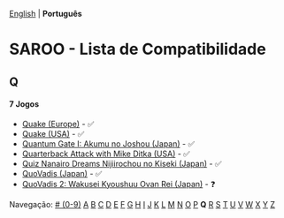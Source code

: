 [English](../en-us/Q.md) | **Português**

# SAROO - Lista de Compatibilidade

## Q

#### 7 Jogos

- [Quake (Europe)](../../../Regions/Retails/Europe/MK-081066/01/README.md) - :white_check_mark:
- [Quake (USA)](../../../Regions/Retails/USA/MK-081066/01/README.md) - :white_check_mark:
- [Quantum Gate I: Akumu no Joshou (Japan)](../../../Regions/Retails/Japan/T-18502G/01/README.md) - :white_check_mark:
- [Quarterback Attack with Mike Ditka (USA)](../../../Regions/Retails/USA/T-16213H/01/README.md) - :white_check_mark:
- [Quiz Nanairo Dreams Nijiirochou no Kiseki (Japan)](../../../Regions/Retails/Japan/T-1220G/01/README.md) - :white_check_mark:
- [QuoVadis (Japan)](../../../Regions/Retails/Japan/T-17401G/01/README.md) - :white_check_mark:
- [QuoVadis 2: Wakusei Kyoushuu Ovan Rei (Japan)](../../../Regions/Retails/Japan/T-17402G/01/README.md) - :question:

Navegação:
[# (0-9)](./09.md) [A](./A.md) [B](./B.md) [C](./C.md) [D](./D.md) [E](./E.md) [F](./F.md) [G](./G.md) [H](./H.md) [I](./I.md) [J](./J.md) [K](./K.md) [L](./L.md) [M](./M.md) [N](./N.md) [O](./O.md) [P](./P.md) **Q** [R](./R.md) [S](./S.md) [T](./T.md) [U](./U.md) [V](./V.md) [W](./W.md) [X](./X.md) [Y](./Y.md) [Z](./Z.md)
